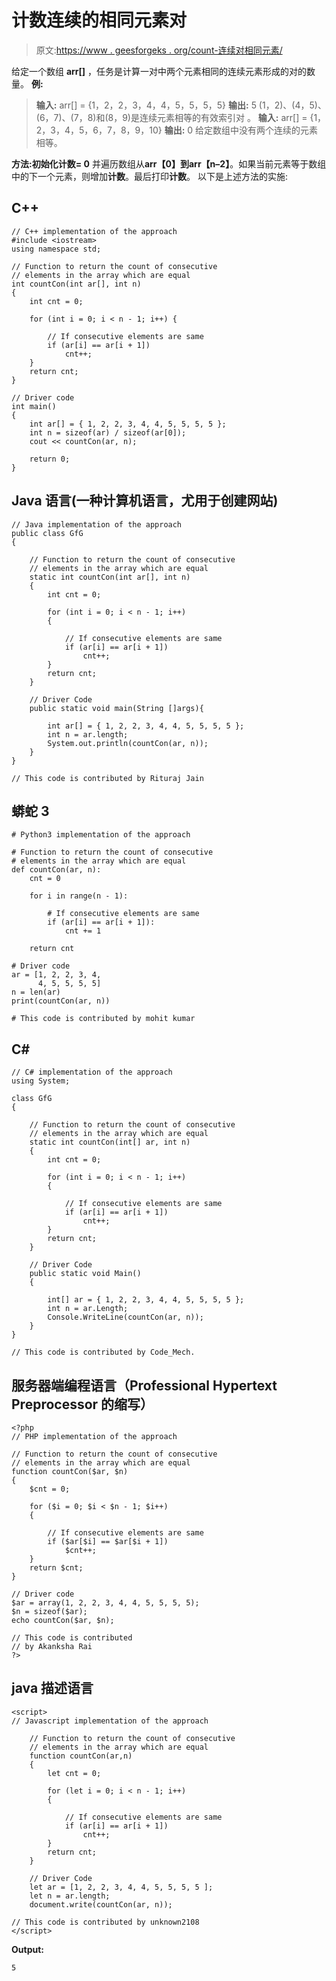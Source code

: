 # 计数连续的相同元素对

> 原文:[https://www . geesforgeks . org/count-连续对相同元素/](https://www.geeksforgeeks.org/count-consecutive-pairs-of-same-elements/)

给定一个数组 **arr[]** ，任务是计算一对中两个元素相同的连续元素形成的对的数量。
**例:**

> **输入:** arr[] = {1，2，2，3，4，4，5，5，5，5}
> **输出:** 5
> (1，2)、(4，5)、(6，7)、(7，8)和(8，9)是连续元素相等的有效索引对
> 。
> **输入:** arr[] = {1，2，3，4，5，6，7，8，9，10}
> **输出:** 0
> 给定数组中没有两个连续的元素相等。

**方法:**初始化**计数= 0** 并遍历数组从**arr【0】**到**arr【n–2】**。如果当前元素等于数组中的下一个元素，则增加**计数**。最后打印**计数**。
以下是上述方法的实施:

## C++

```
// C++ implementation of the approach
#include <iostream>
using namespace std;

// Function to return the count of consecutive
// elements in the array which are equal
int countCon(int ar[], int n)
{
    int cnt = 0;

    for (int i = 0; i < n - 1; i++) {

        // If consecutive elements are same
        if (ar[i] == ar[i + 1])
            cnt++;
    }
    return cnt;
}

// Driver code
int main()
{
    int ar[] = { 1, 2, 2, 3, 4, 4, 5, 5, 5, 5 };
    int n = sizeof(ar) / sizeof(ar[0]);
    cout << countCon(ar, n);

    return 0;
}
```

## Java 语言(一种计算机语言，尤用于创建网站)

```
// Java implementation of the approach
public class GfG
{

    // Function to return the count of consecutive
    // elements in the array which are equal
    static int countCon(int ar[], int n)
    {
        int cnt = 0;

        for (int i = 0; i < n - 1; i++)
        {

            // If consecutive elements are same
            if (ar[i] == ar[i + 1])
                cnt++;
        }
        return cnt;
    }

    // Driver Code
    public static void main(String []args){

        int ar[] = { 1, 2, 2, 3, 4, 4, 5, 5, 5, 5 };
        int n = ar.length;
        System.out.println(countCon(ar, n));
    }
}

// This code is contributed by Rituraj Jain
```

## 蟒蛇 3

```
# Python3 implementation of the approach

# Function to return the count of consecutive
# elements in the array which are equal
def countCon(ar, n):
    cnt = 0

    for i in range(n - 1):

        # If consecutive elements are same
        if (ar[i] == ar[i + 1]):
            cnt += 1

    return cnt

# Driver code
ar = [1, 2, 2, 3, 4,
      4, 5, 5, 5, 5]
n = len(ar)
print(countCon(ar, n))

# This code is contributed by mohit kumar
```

## C#

```
// C# implementation of the approach
using System;

class GfG
{

    // Function to return the count of consecutive
    // elements in the array which are equal
    static int countCon(int[] ar, int n)
    {
        int cnt = 0;

        for (int i = 0; i < n - 1; i++)
        {

            // If consecutive elements are same
            if (ar[i] == ar[i + 1])
                cnt++;
        }
        return cnt;
    }

    // Driver Code
    public static void Main()
    {

        int[] ar = { 1, 2, 2, 3, 4, 4, 5, 5, 5, 5 };
        int n = ar.Length;
        Console.WriteLine(countCon(ar, n));
    }
}

// This code is contributed by Code_Mech.
```

## 服务器端编程语言（Professional Hypertext Preprocessor 的缩写）

```
<?php
// PHP implementation of the approach

// Function to return the count of consecutive
// elements in the array which are equal
function countCon($ar, $n)
{
    $cnt = 0;

    for ($i = 0; $i < $n - 1; $i++)
    {

        // If consecutive elements are same
        if ($ar[$i] == $ar[$i + 1])
            $cnt++;
    }
    return $cnt;
}

// Driver code
$ar = array(1, 2, 2, 3, 4, 4, 5, 5, 5, 5);
$n = sizeof($ar);
echo countCon($ar, $n);

// This code is contributed
// by Akanksha Rai
?>
```

## java 描述语言

```
<script>
// Javascript implementation of the approach

    // Function to return the count of consecutive
    // elements in the array which are equal
    function countCon(ar,n)
    {
        let cnt = 0;

        for (let i = 0; i < n - 1; i++)
        {

            // If consecutive elements are same
            if (ar[i] == ar[i + 1])
                cnt++;
        }
        return cnt;
    }

    // Driver Code
    let ar = [1, 2, 2, 3, 4, 4, 5, 5, 5, 5 ];
    let n = ar.length;
    document.write(countCon(ar, n));

// This code is contributed by unknown2108
</script>
```

**Output:** 

```
5
```